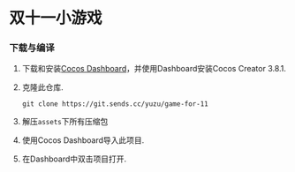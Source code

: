 # 双十一小游戏

### 下载与编译  
1. 下载和安装[Cocos Dashboard](https://www.cocos.com/creator-download)，并使用Dashboard安装Cocos Creator 3.8.1.  

2. 克隆此仓库.  
    ```
    git clone https://git.sends.cc/yuzu/game-for-11
    ```

3. 解压`assets`下所有压缩包

4. 使用Cocos Dashboard导入此项目.  

5. 在Dashboard中双击项目打开.  
